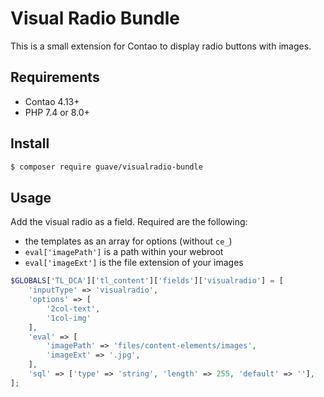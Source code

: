 # Visual Radio Bundle

This is a small extension for Contao to display radio buttons with images.

## Requirements

- Contao 4.13+
- PHP 7.4 or 8.0+

## Install

```BASH
$ composer require guave/visualradio-bundle
```

## Usage

Add the visual radio as a field. Required are the following:

- the templates as an array for options (without `ce_`)
- `eval['imagePath']` is a path within your webroot
- `eval['imageExt']` is the file extension of your images

```PHP
$GLOBALS['TL_DCA']['tl_content']['fields']['visualradio'] = [
    'inputType' => 'visualradio',
    'options' => [
        '2col-text',
        '1col-img'
    ],
    'eval' => [
        'imagePath' => 'files/content-elements/images',
        'imageExt' => '.jpg',
    ],
    'sql' => ['type' => 'string', 'length' => 255, 'default' => ''],
];
```
